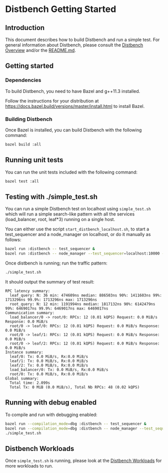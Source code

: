 # Distbench Getting Started

## Introduction

This document describes how to build Distbench and run a simple test.
For general information about Distbench, please consult the
[Distbench Overview](quick-overview.md) and/or the [README.md](../README.md).

## Getting started

### Dependencies

To build Distbench, you need to have Bazel and g++11.3 installed.

Follow the instructions for your distribution at
<https://docs.bazel.build/versions/master/install.html> to install Bazel.

### Building Distbench

Once Bazel is installed, you can build Distbench with the following command:
```bash
bazel build :all
```

## Running unit tests

You can run the unit tests included with the following command:

```bash
bazel test :all
```

## Testing with ./simple\_test.sh

You can run a simple Distbench test on localhost using `simple_test.sh` which
will run a simple search-like pattern with all the services (load\_balancer,
root, leaf\*3) running on a single host.

You can either use the script `start_distbench_localhost.sh`,
to start a test\_sequencer and a node\_manager on localhost, or do it
manually as follows:
```bash
bazel run :distbench -- test_sequencer &
bazel run :distbench -- node_manager --test_sequencer=localhost:10000 --port=9999 &
```

Once distbench is running; run the traffic pattern:
```bash
./simple_test.sh
```

It should output the summary of test result:
```
RPC latency summary:
  leaf_query: N: 36 min: 474609ns median: 886503ns 90%: 1411603ns 99%: 1713296ns 99.9%: 1713296ns max: 1713296ns
  root_query: N: 12 min: 1191994ns median: 1817132ns 90%: 6142479ns 99%: 6469017ns 99.9%: 6469017ns max: 6469017ns
Communication summary:
  load_balancer/0 -> root/0: RPCs: 12 (0.01 kQPS) Request: 0.0 MiB/s Response: 0.0 MiB/s
  root/0 -> leaf/0: RPCs: 12 (0.01 kQPS) Request: 0.0 MiB/s Response: 0.0 MiB/s
  root/0 -> leaf/1: RPCs: 12 (0.01 kQPS) Request: 0.0 MiB/s Response: 0.0 MiB/s
  root/0 -> leaf/2: RPCs: 12 (0.01 kQPS) Request: 0.0 MiB/s Response: 0.0 MiB/s
Instance summary:
  leaf/0: Tx: 0.0 MiB/s, Rx:0.0 MiB/s
  leaf/1: Tx: 0.0 MiB/s, Rx:0.0 MiB/s
  leaf/2: Tx: 0.0 MiB/s, Rx:0.0 MiB/s
  load_balancer/0: Tx: 0.0 MiB/s, Rx:0.0 MiB/s
  root/0: Tx: 0.0 MiB/s, Rx:0.0 MiB/s
Global summary:
  Total time: 2.099s
  Total Tx: 0 MiB (0.0 MiB/s), Total Nb RPCs: 48 (0.02 kQPS)
```

## Running with debug enabled

To compile and run with debugging enabled:

```bash
bazel run --compilation_mode=dbg :distbench -- test_sequencer &
bazel run --compilation_mode=dbg :distbench -- node_manager --test_sequencer=localhost:10000 --port=9999 &
./simple_test.sh
```

## Distbench Workloads

Once `simple_test.sh` is running, please look at the
[Distbench Workloads](../workloads/README.md) for more workloads to run.
